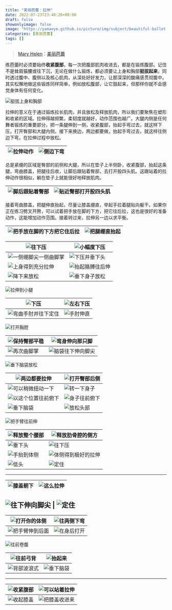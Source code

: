 ```yaml
---
title: "美丽芭蕾：拉伸"
date: 2022-07-23T23:40:26+08:00
draft: false
showonlyimage: false
image: "https://yamaeye.github.io/picture/img/subject/beautiful-ballet.jpg"
categories: [美丽芭蕾]
tags: []
---
```


>[Mary Helen](https://space.bilibili.com/1718958133)：[美丽芭蕾](https://www.bilibili.com/video/BV1tW411P7ew)

<!--more-->

练芭蕾时必须要始终**收紧腹部**，每一次把腹部肌肉收进去，都是在锻炼腹部。记住不是耸肩猫腰或往下沉，无论在做什么锻炼，都必须要让上身和胸部**挺拔起来**，同时透过腹中、腹侧以及核心肌肉，从深处好好发力，让那深深的酸痛感贯彻腹中。其实松懈地做这些锻炼同样简单，例如放松腹部，让它鼓起来，但那样你就不会感觉身体有任何变化。

![挺拔上身和胸部](https://yamaeye.github.io/picture/img/beautiful-ballet/LaShen/60.png)

拉伸的意义在于通过锻炼拉长肌肉，并且放松及释放肌肉，所以我们要聚焦在塑形和收紧的区域。拉伸得越频繁，柔韧度就越好，动作范围也越广。大腿内侧是任何舞者锻炼的重要部分，把一条腿伸到一侧，收紧腹部，抬起手弯过去，就这样下压，打开臀部和大腿内侧。接下来换边，两边都要做，抬起手弯过去，就这样往侧边下弯，在拉伸过程中放松。

| ![拉伸动作](https://yamaeye.github.io/picture/img/beautiful-ballet/LaShen/39.jpg) | ![侧边下弯](https://yamaeye.github.io/picture/img/beautiful-ballet/LaShen/40.jpg) |
| ----------------------------------------------------------------------------- | ----------------------------------------------------------------------------- |

总是紧绷的区域是臀部的前侧和大腿，所以在垫子上半侧卧，收紧腹部，抬起这条腿，弯曲膝盖，把腿往后收，让脚后跟贴着臀部，去打开股四头肌。这跟站着的拉伸动作很相似，躺在垫子上就能很好地释放肌肉。

| ![脚后跟贴着臀部](https://yamaeye.github.io/picture/img/beautiful-ballet/LaShen/54.jpg) | ![贴近臀部打开股四头肌](https://yamaeye.github.io/picture/img/beautiful-ballet/LaShen/55.jpg) |
| -------------------------------------------------------------------------------- | ----------------------------------------------------------------------------------- |

接着弯曲膝盖，把腿伸直抬起，尽量让膝盖绷直，举起手拉着腿贴向躯干。如果你正在练习劈叉开胯，可以试着把手放在脚的下方，把它往后拉，这也是很好的准备动作，这能增加动作范围。接着转过来，拉伸另一边以求平衡。

| ![把手放在脚的下方把它住后拉](https://yamaeye.github.io/picture/img/beautiful-ballet/LaShen/61.jpg)<br> | ![把腿绷直抬起](https://yamaeye.github.io/picture/img/beautiful-ballet/LaShen/57.jpg) |
| ------------------------------------------------------------------------------------------ | ------------------------------------------------------------------------------- |




![往下压](https://yamaeye.github.io/picture/img/beautiful-ballet/LaShen/01.jpg) | ![小幅度下压](https://yamaeye.github.io/picture/img/beautiful-ballet/LaShen/02.jpg)
-|-
![一侧绷脚尖一侧曲脚掌](https://yamaeye.github.io/picture/img/beautiful-ballet/LaShen/03.jpg) | ![下压并垂下头](https://yamaeye.github.io/picture/img/beautiful-ballet/LaShen/04.jpg)
![上身得到充分拉伸](https://yamaeye.github.io/picture/img/beautiful-ballet/LaShen/05.jpg) | ![抬起胳膊往后伸](https://yamaeye.github.io/picture/img/beautiful-ballet/LaShen/06.jpg)
![降下来放松](https://yamaeye.github.io/picture/img/beautiful-ballet/LaShen/07.jpg) | ![垂下身子放松](https://yamaeye.github.io/picture/img/beautiful-ballet/LaShen/08.jpg)

![拉伸到小腿](https://yamaeye.github.io/picture/img/beautiful-ballet/LaShen/09.jpg)

![下压](https://yamaeye.github.io/picture/img/beautiful-ballet/LaShen/10.jpg) | ![左右下压](https://yamaeye.github.io/picture/img/beautiful-ballet/LaShen/11.jpg)
-|-
![弯曲手肘并往下定住](https://yamaeye.github.io/picture/img/beautiful-ballet/LaShen/12.jpg) | ![手肘伸直](https://yamaeye.github.io/picture/img/beautiful-ballet/LaShen/13.jpg)

![打开胸腔](https://yamaeye.github.io/picture/img/beautiful-ballet/LaShen/14.jpg)

![保持臀部平稳](https://yamaeye.github.io/picture/img/beautiful-ballet/LaShen/15.jpg) | ![弯身伸向那只脚](https://yamaeye.github.io/picture/img/beautiful-ballet/LaShen/16.jpg)
-|-
![再次曲脚掌](https://yamaeye.github.io/picture/img/beautiful-ballet/LaShen/17.jpg) | ![脑袋往下伸向脚尖](https://yamaeye.github.io/picture/img/beautiful-ballet/LaShen/18.jpg)

![垂下脑袋放松](https://yamaeye.github.io/picture/img/beautiful-ballet/LaShen/19.jpg)

![两边都要拉伸](https://yamaeye.github.io/picture/img/beautiful-ballet/LaShen/20.jpg) | ![打开臀部后侧](https://yamaeye.github.io/picture/img/beautiful-ballet/LaShen/21.jpg)
-|-
![可以稍微扭动一下](https://yamaeye.github.io/picture/img/beautiful-ballet/LaShen/22.jpg) | ![转一下身子](https://yamaeye.github.io/picture/img/beautiful-ballet/LaShen/23.jpg)
![以这个位置往前俯下](https://yamaeye.github.io/picture/img/beautiful-ballet/LaShen/24.jpg) | ![身子往前俯下](https://yamaeye.github.io/picture/img/beautiful-ballet/LaShen/25.jpg)
![垂下脑袋](https://yamaeye.github.io/picture/img/beautiful-ballet/LaShen/26.jpg) | ![放松头部](https://yamaeye.github.io/picture/img/beautiful-ballet/LaShen/27.jpg)

![把手臂往前伸](https://yamaeye.github.io/picture/img/beautiful-ballet/LaShen/28.jpg)

![释放整个腰部](https://yamaeye.github.io/picture/img/beautiful-ballet/LaShen/29.jpg) | ![释放肋骨腔的侧方](https://yamaeye.github.io/picture/img/beautiful-ballet/LaShen/30.jpg)
-|-
![垂下头](https://yamaeye.github.io/picture/img/beautiful-ballet/LaShen/31.jpg) | ![往下压](https://yamaeye.github.io/picture/img/beautiful-ballet/LaShen/32.jpg)
![手抬到体侧](https://yamaeye.github.io/picture/img/beautiful-ballet/LaShen/33.jpg) | ![体侧得到极好的拉伸](https://yamaeye.github.io/picture/img/beautiful-ballet/LaShen/34.jpg)
![低头](https://yamaeye.github.io/picture/img/beautiful-ballet/LaShen/35.jpg) | ![定住](https://yamaeye.github.io/picture/img/beautiful-ballet/LaShen/36.jpg)
---
| ![膝盖朝下](https://yamaeye.github.io/picture/img/beautiful-ballet/LaShen/37.jpg) | ![这么拉伸](https://yamaeye.github.io/picture/img/beautiful-ballet/LaShen/38.jpg) |
| ----------------------------------------------------------------------------- | ----------------------------------------------------------------------------- |

![往下伸向脚尖](https://yamaeye.github.io/picture/img/beautiful-ballet/LaShen/41.jpg) | ![定住](https://yamaeye.github.io/picture/img/beautiful-ballet/LaShen/42.jpg)
---

![打开你的体侧](https://yamaeye.github.io/picture/img/beautiful-ballet/LaShen/43.jpg) | ![往两侧下弯](https://yamaeye.github.io/picture/img/beautiful-ballet/LaShen/44.jpg)
-|-
![把手臂伸到后面](https://yamaeye.github.io/picture/img/beautiful-ballet/LaShen/45.jpg) | ![在身后打开](https://yamaeye.github.io/picture/img/beautiful-ballet/LaShen/46.jpg)

![往前卷腹](https://yamaeye.github.io/picture/img/beautiful-ballet/LaShen/47.jpg)

![往前弓背](https://yamaeye.github.io/picture/img/beautiful-ballet/LaShen/48.jpg) | ![抬起来](https://yamaeye.github.io/picture/img/beautiful-ballet/LaShen/49.jpg)
-|-
![背部波浪式](https://yamaeye.github.io/picture/img/beautiful-ballet/LaShen/50.jpg) | ![垂下脑袋](https://yamaeye.github.io/picture/img/beautiful-ballet/LaShen/51.jpg)
---
| ![收紧腹部](https://yamaeye.github.io/picture/img/beautiful-ballet/LaShen/52.jpg)          | ![可以站着拉伸](https://yamaeye.github.io/picture/img/beautiful-ballet/LaShen/53.jpg)     |
| -------------------------------------------------------------------------------------- | ----------------------------------------------------------------------------------- |
| ![收起膝盖](https://yamaeye.github.io/picture/img/beautiful-ballet/LaShen/58.jpg)          | ![把膝盖收进来](https://yamaeye.github.io/picture/img/beautiful-ballet/LaShen/59.jpg)     |